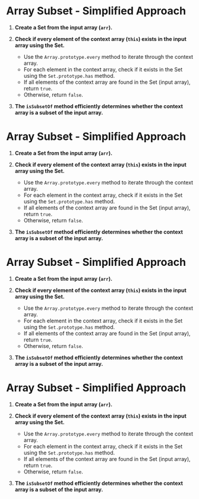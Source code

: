 # Array Subset - Simplified Approach

1. **Create a Set from the input array (`arr`).**

2. **Check if every element of the context array (`this`) exists in the input array using the Set.**
   - Use the `Array.prototype.every` method to iterate through the context array.
   - For each element in the context array, check if it exists in the Set using the `Set.prototype.has` method.
   - If all elements of the context array are found in the Set (input array), return `true`.
   - Otherwise, return `false`.

3. **The `isSubsetOf` method efficiently determines whether the context array is a subset of the input array.**

# Array Subset - Simplified Approach

1. **Create a Set from the input array (`arr`).**

2. **Check if every element of the context array (`this`) exists in the input array using the Set.**
   - Use the `Array.prototype.every` method to iterate through the context array.
   - For each element in the context array, check if it exists in the Set using the `Set.prototype.has` method.
   - If all elements of the context array are found in the Set (input array), return `true`.
   - Otherwise, return `false`.

3. **The `isSubsetOf` method efficiently determines whether the context array is a subset of the input array.**

# Array Subset - Simplified Approach

1. **Create a Set from the input array (`arr`).**

2. **Check if every element of the context array (`this`) exists in the input array using the Set.**
   - Use the `Array.prototype.every` method to iterate through the context array.
   - For each element in the context array, check if it exists in the Set using the `Set.prototype.has` method.
   - If all elements of the context array are found in the Set (input array), return `true`.
   - Otherwise, return `false`.

3. **The `isSubsetOf` method efficiently determines whether the context array is a subset of the input array.**

# Array Subset - Simplified Approach

1. **Create a Set from the input array (`arr`).**

2. **Check if every element of the context array (`this`) exists in the input array using the Set.**
   - Use the `Array.prototype.every` method to iterate through the context array.
   - For each element in the context array, check if it exists in the Set using the `Set.prototype.has` method.
   - If all elements of the context array are found in the Set (input array), return `true`.
   - Otherwise, return `false`.

3. **The `isSubsetOf` method efficiently determines whether the context array is a subset of the input array.**

